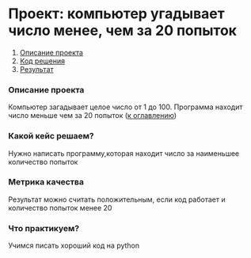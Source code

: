 # Проект: компьютер угадывает число менее, чем за 20 попыток

1. [Описание проекта](https://github.com/Rod10nN/home_work/blob/main/README.md)
2. [Код решения](https://github.com/Rod10nN/home_work/blob/main/project/resh.py)
3. [Результат](https://github.com/Rod10nN/home_work/blob/main/project/result.ipynb)
 ### Описание проекта
 Компьютер загадывает целое число от 1 до 100. Программа находит число меньше чем за 20 попыток
 ([к оглавлению](https://github.com/Rod10nN/home_work))
 ### Какой кейс решаем?
 Нужно написать программу,которая находит число за наименьшее количество попыток
### Метрика качества
 Результат можно считать положительным, если код работает и количество попыток менее 20
### Что практикуем?
Учимся писать хороший код на python
